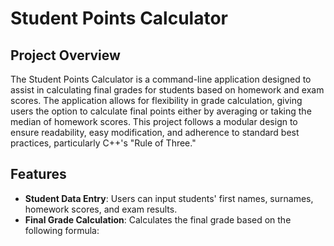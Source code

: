 # Student Points Calculator

## Project Overview
The Student Points Calculator is a command-line application designed to assist in calculating final grades for students based on homework and exam scores. The application allows for flexibility in grade calculation, giving users the option to calculate final points either by averaging or taking the median of homework scores. This project follows a modular design to ensure readability, easy modification, and adherence to standard best practices, particularly C++'s "Rule of Three."

## Features
- **Student Data Entry**: Users can input students' first names, surnames, homework scores, and exam results.
- **Final Grade Calculation**: Calculates the final grade based on the following formula:
